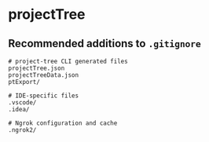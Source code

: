 # projectTree

## Recommended additions to `.gitignore`

```gitignore
# project-tree CLI generated files
projectTree.json
projectTreeData.json
ptExport/

# IDE-specific files
.vscode/
.idea/

# Ngrok configuration and cache
.ngrok2/
```